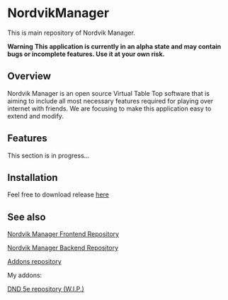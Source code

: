 # NordvikManager

This is main repository of Nordvik Manager.

**Warning**
**This application is currently in an alpha state and may contain bugs or incomplete features. Use it at your own risk.**

## Overview

Nordvik Manager is an open source Virtual Table Top software that is aiming to include all most necessary features required for playing over internet with friends. We are focusing to make this application easy to extend and modify.

## Features

This section is in progress...

## Installation

Feel free to download release [here](?)

## See also

[Nordvik Manager Frontend Repository](https://github.com/haffff/NordvikManagerFrontEnd)

[Nordvik Manager Backend Repository](https://github.com/haffff/NordvikManager-BackEnd)


[Addons repository](https://github.com/haffff/NordvikManager-Addons)

My addons:

[DND 5e repository (W.I.P.)](https://github.com/haffff/NordvikManager-DND)
